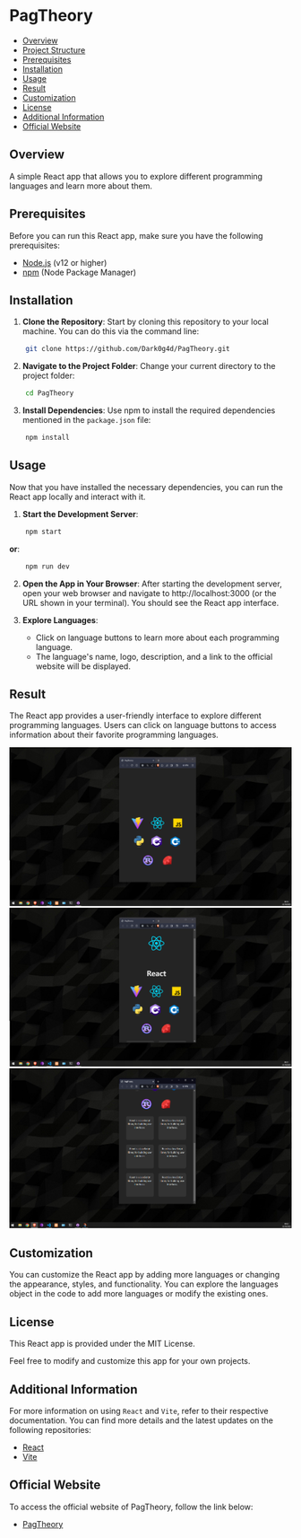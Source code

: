 # PagTheory

- [Overview](#overview)
- [Project Structure](#project-structure)
- [Prerequisites](#prerequisites)
- [Installation](#installation)
- [Usage](#usage)
- [Result](#result)
- [Customization](#customization) 
- [License](#license)
- [Additional Information](#additional-information)
- [Official Website](#official-website)
## Overview

A simple React app that allows you to explore different programming languages and learn more about them.

## Prerequisites

Before you can run this React app, make sure you have the following prerequisites:

- [Node.js](https://nodejs.org/) (v12 or higher)
- [npm](https://www.npmjs.com/) (Node Package Manager)

## Installation

1. **Clone the Repository**: Start by cloning this repository to your local machine. You can do this via the command line:

```bash
    git clone https://github.com/Dark0g4d/PagTheory.git
```

2. **Navigate to the Project Folder**: Change your current directory to the project folder:

```bash
    cd PagTheory
```

3. **Install Dependencies**: Use npm to install the required dependencies mentioned in the `package.json` file:

```bash
    npm install
```

## Usage

Now that you have installed the necessary dependencies, you can run the React app locally and interact with it.

1. **Start the Development Server**:

```bash
    npm start
```

**or**:

```bash
    npm run dev
```

2. **Open the App in Your Browser**: After starting the development server, open your web browser and navigate to http://localhost:3000 (or the URL shown in your terminal). You should see the React app interface.

3. **Explore Languages**:
    - Click on language buttons to learn more about each programming language.
    - The language's name, logo, description, and a link to the official website will be displayed.

## Result

The React app provides a user-friendly interface to explore different programming languages. Users can click on language buttons to access information about their favorite programming languages.

![pag_theory_demo_1](/public/pag_theory_demo_1.png)
![pag_theory_demo_2](/public/pag_theory_demo_2.png)
![pag_theory_demo_3](/public/pag_theory_demo_3.png)

## Customization

You can customize the React app by adding more languages or changing the appearance, styles, and functionality. You can explore the languages object in the code to add more languages or modify the existing ones.

## License

This React app is provided under the MIT License.

Feel free to modify and customize this app for your own projects.

## Additional Information

For more information on using `React` and `Vite`, refer to their respective documentation. You can find more details and the latest updates on the following repositories:

- [React](https://github.com/facebook/react)
- [Vite](https://github.com/vitejs/vite)

## Official Website

To access the official website of PagTheory, follow the link below:

- [PagTheory](https://pagtheory.pagman.org)
